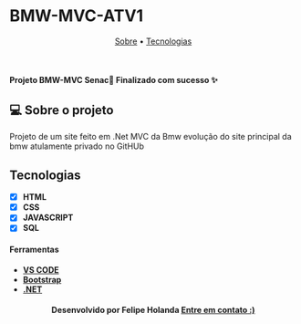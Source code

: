# BMW-MVC-ATV1

<p align="center">
  <a href="#-sobre-o-projeto">Sobre</a> •
  <a href="#-Tecnologias">Tecnologias</a>
</p>
<br>

<p aling="center">
 <h4> Projeto BMW-MVC Senac🚀 Finalizado com sucesso ✨
  </h4>

<!--Sobre o projeto-->
## 💻 Sobre o projeto

Projeto de um site feito em .Net MVC da Bmw evolução do site principal da bmw atulamente privado no GitHUb


## Tecnologias

- [x] **HTML**
- [x] **CSS**
- [x] **JAVASCRIPT**
- [x] **SQL**

#### Ferramentas
- [**VS CODE**](https://code.visualstudio.com/)
- [**Bootstrap**](https://getbootstrap.com/)
- [**.NET**](https://dotnet.microsoft.com/en-us/)


<h4 align=center>Desenvolvido por Felipe Holanda <a href="https://www.linkedin.com/in/felipe-holanda-de-freitas-3a91281a2/"> <strong>Entre em contato</strong> :)</a></a></h4>





